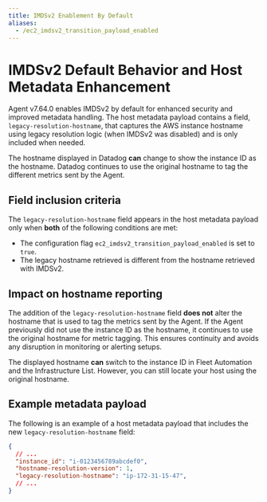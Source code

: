 ```yaml
---
title: IMDSv2 Enablement By Default
aliases:
  - /ec2_imdsv2_transition_payload_enabled
---
```


# IMDSv2 Default Behavior and Host Metadata Enhancement

Agent v7.64.0 enables IMDSv2 by default for enhanced security and improved metadata handling. The host metadata payload contains a field, `legacy-resolution-hostname`, that captures the AWS instance hostname using legacy resolution logic (when IMDSv2 was disabled) and is only included when needed.

The hostname displayed in Datadog **can** change to show the instance ID as the hostname. Datadog continues to use the original hostname to tag the different metrics sent by the Agent.

## Field inclusion criteria

The `legacy-resolution-hostname` field appears in the host metadata payload only when **both** of the following conditions are met:

- The configuration flag `ec2_imdsv2_transition_payload_enabled` is set to `true`.
- The legacy hostname retrieved is different from the hostname retrieved with IMDSv2.

## Impact on hostname reporting

The addition of the `legacy-resolution-hostname` field **does not** alter the hostname that is used to tag the metrics sent by the Agent. If the Agent previously did not use the instance ID as the hostname, it continues to use the original hostname for metric tagging. This ensures continuity and avoids any disruption in monitoring or alerting setups.

The displayed hostname **can** switch to the instance ID in Fleet Automation and the Infrastructure List. However, you can still locate your host using the original hostname.

## Example metadata payload

The following is an example of a host metadata payload that includes the new `legacy-resolution-hostname` field:

```json
{
  // ...
  "instance_id": "i-0123456789abcdef0",
  "hostname-resolution-version": 1,
  "legacy-resolution-hostname": "ip-172-31-15-47",
  // ...
}
```
